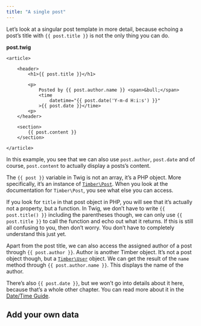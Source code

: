 ```yaml
---
title: "A single post"
---
```


Let’s look at a singular post template in more detail, because echoing a post’s title with `{{ post.title }}` is not the only thing you can do.

**post.twig**

```twig
<article>

    <header>
        <h1>{{ post.title }}</h1>

        <p>
            Posted by {{ post.author.name }} <span>&bull;</span>
            <time
                datetime="{{ post.date('Y-m-d H:i:s') }}"
            >{{ post.date }}</time>
        <p>
    </header>

    <section>
        {{ post.content }}
    </section>

</article>
```

In this example, you see that we can also use `post.author`, `post.date` and of course, `post.content` to actually display a posts’s content.

The `{{ post }}` variable in Twig is not an array, it’s a PHP object. More specifically, it’s an instance of [`Timber\Post`](https://timber.github.io/docs/reference/timber-post/). When you look at the documentation for `Timber\Post`, you see what else you can access.

If you look for `title` in that post object in PHP, you will see that it’s actually not a property, but a function. In Twig, we don’t have to write `{{ post.title() }}` including the parentheses though, we can only use `{{ post.title }}` to call the function and echo out what it returns. If this is still all confusing to you, then don’t worry. You don’t have to completely understand this just yet.

Apart from the post title, we can also access the assigned author of a post through `{{ post.author }}`. Author is another Timber object. It’s not a post object though, but a [`Timber\User`](https://timber.github.io/docs/reference/timber-user/) object. We can get the result of the `name` method through `{{ post.author.name }}`. This displays the name of the author.

There’s also `{{ post.date }}`, but we won’t go into details about it here, because that’s a whole other chapter. You can read more about it in the [Date/Time Guide](https://timber.github.io/docs/guides/date-time/).

## Add your own data

